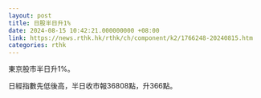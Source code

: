 ```yaml
---
layout: post
title: 日股半日升1%
date: 2024-08-15 10:42:21.000000000 +08:00
link: https://news.rthk.hk/rthk/ch/component/k2/1766248-20240815.htm
categories: rthk
---
```


東京股市半日升1%。

日經指數先低後高，半日收市報36808點，升366點。
